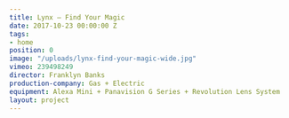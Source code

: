 ```yaml
---
title: Lynx — Find Your Magic
date: 2017-10-23 00:00:00 Z
tags:
- home
position: 0
image: "/uploads/lynx-find-your-magic-wide.jpg"
vimeo: 239498249
director: Franklyn Banks
production-company: Gas + Electric
equipment: Alexa Mini + Panavision G Series + Revolution Lens System
layout: project
---
```


